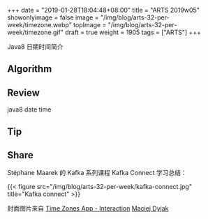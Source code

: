 +++
date = "2019-01-28T18:04:48+08:00"
title = "ARTS 2019w05"
showonlyimage = false
image = "/img/blog/arts-32-per-week/timezone.webp"
topImage = "/img/blog/arts-32-per-week/timezone.gif"
draft = true
weight = 1905
tags = ["ARTS"]
+++

Java8 日期时间简介
<!--more-->

## Algorithm

## Review 

java8 date time

## Tip

## Share

Stéphane Maarek 的 Kafka 系列课程 Kafka Connect 学习总结：

{{< figure src="/img/blog/arts-32-per-week/kafka-connect.jpg" title="Kafka connect" >}}


封面图片来自 [Time Zones App - Interaction](https://dribbble.com/shots/5454099-Time-Zones-App-Interaction) <a href="https://dribbble.com/mac_yjak"><i class="fa fa-dribbble" aria-hidden="true"></i> Maciej Dyjak</a>